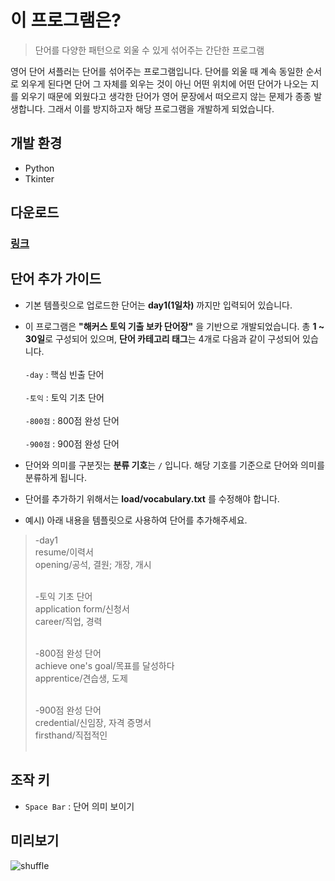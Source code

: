# 이 프로그램은?
> 단어를 다양한 패턴으로 외울 수 있게 섞어주는 간단한 프로그램

영어 단어 셔플러는 단어를 섞어주는 프로그램입니다. 단어를 외울 때 계속 동일한 순서로 외우게 된다면 단어 그 자체를 외우는 것이 아닌 어떤 위치에 어떤 단어가 나오는 지를 외우기 때문에 외웠다고 생각한 단어가 영어 문장에서 떠오르지 않는 문제가 종종 발생합니다. 그래서 이를 방지하고자 해당 프로그램을 개발하게 되었습니다.

## 개발 환경
- Python
- Tkinter

## 다운로드
### [링크](https://drive.google.com/file/d/18xKlQw0jbdXhscpGb_qpJXhYlVKl70q6/view?usp=sharing)

## 단어 추가 가이드
- 기본 템플릿으로 업로드한 단어는 **day1(1일차)** 까지만 입력되어 있습니다.
- 이 프로그램은 **"해커스 토익 기출 보카 단어장"** 을 기반으로 개발되었습니다. 총 **1 ~ 30일**로 구성되어 있으며, **단어 카테고리 태그**는 4개로 다음과 같이 구성되어 있습니다.<br><br>
`-day` : 핵심 빈출 단어<br><br>
`-토익` : 토익 기초 단어<br><br>
`-800점` : 800점 완성 단어<br><br>
`-900점` : 900점 완성 단어<br>

- 단어와 의미를 구분짓는 **분류 기호**는 `/` 입니다. 해당 기호를 기준으로 단어와 의미를 분류하게 됩니다.<br>
- 단어를 추가하기 위해서는 **load/vocabulary.txt** 를 수정해야 합니다.<br>

- 예시) 아래 내용을 템플릿으로 사용하여 단어를 추가해주세요.<br>
> -day1<br>
> resume/이력서<br>
> opening/공석, 결원; 개장, 개시<br><br>
>
> -토익 기초 단어<br>
application form/신청서<br>
career/직업, 경력<br><br>
>
> -800점 완성 단어<br>
achieve one's goal/목표를 달성하다<br>
apprentice/견습생, 도제<br><br>
>
> -900점 완성 단어<br>
credential/신임장, 자격 증명서<br>
firsthand/직접적인<br><br>

## 조작 키
- `Space Bar` : 단어 의미 보이기

## 미리보기
![shuffle](https://user-images.githubusercontent.com/59381113/169553780-27c1bb0e-03e0-43f2-94a6-21d6ed272997.gif)
